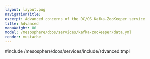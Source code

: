 ```yaml
---
layout: layout.pug
navigationTitle:
excerpt: Advanced concerns of the DC/OS Kafka-ZooKeeper service
title: Advanced
menuWeight: 80
model: /mesosphere/dcos/services/kafka-zookeeper/data.yml
render: mustache
---
```


#include /mesosphere/dcos/services/include/advanced.tmpl
